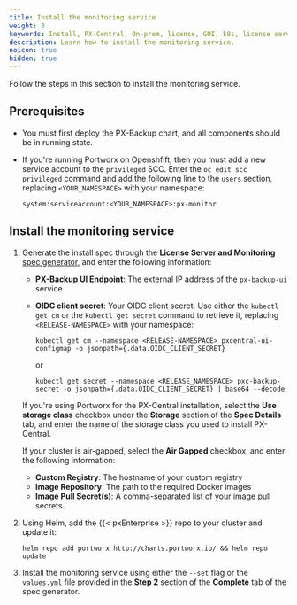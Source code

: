 ```yaml
---
title: Install the monitoring service
weight: 3
keywords: Install, PX-Central, On-prem, license, GUI, k8s, license server
description: Learn how to install the monitoring service.
noicon: true
hidden: true
---
```


Follow the steps in this section to install the monitoring service.

## Prerequisites

* You must first deploy the PX-Backup chart, and all components should be in running state.


* If you're running Portworx on Openshfift, then you must add a new  service account to the `privileged` SCC. Enter the `oc edit scc privileged` command and add the following line to the `users` section, replacing `<YOUR_NAMESPACE>` with your namespace:

    ```text
    system:serviceaccount:<YOUR_NAMESPACE>:px-monitor
    ```

## Install the monitoring service

1. Generate the install spec through the **License Server and Monitoring** [spec generator](https://central.portworx.com/specGen/px-central-on-prem-wizard), and enter the following information:

    * **PX-Backup UI Endpoint**: The external IP address of the `px-backup-ui` service
    * **OIDC client secret**: Your OIDC client secret. Use either the `kubectl get cm` or the `kubectl get secret` command to retrieve it, replacing `<RELEASE-NAMESPACE>` with your namespace:

        ```text
        kubectl get cm --namespace <RELEASE-NAMESPACE> pxcentral-ui-configmap -o jsonpath={.data.OIDC_CLIENT_SECRET}
        ```

        or

        ```
        kubectl get secret --namespace <RELEASE_NAMESPACE> pxc-backup-secret -o jsonpath={.data.OIDC_CLIENT_SECRET} | base64 --decode
        ```

    If you're using Portworx for the PX-Central installation, select the **Use storage class** checkbox under the **Storage** section of the **Spec Details** tab, and enter the name of the storage class you used to install PX-Central.

    If your cluster is air-gapped, select the **Air Gapped** checkbox, and enter the following information:

      * **Custom Registry**: The hostname of your custom registry
      * **Image Repository**: The path to the required Docker images
      * **Image Pull Secret(s)**: A comma-separated list of your image pull secrets.

2. Using Helm, add the {{< pxEnterprise >}} repo to your cluster and update it:
    <!-- I may instead just push these two steps together and refer users to the spec generator -->

    ```text
    helm repo add portworx http://charts.portworx.io/ && helm repo update
    ```

3. Install the monitoring service using either the `--set` flag or the `values.yml` file provided in the **Step 2** section of the **Complete** tab of the spec generator.
